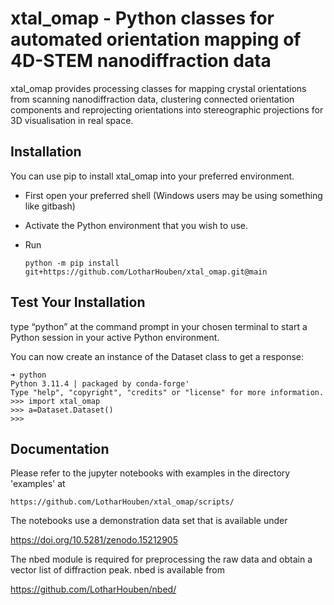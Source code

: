 # xtal_omap - Python classes for automated orientation mapping of 4D-STEM nanodiffraction data

xtal_omap provides processing classes for mapping crystal orientations from scanning nanodiffraction data, clustering connected
orientation components and reprojecting orientations into stereographic projections for 3D visualisation in real space. 



<bf>
<bf>
    
## Installation

You can use pip to install xtal_omap into your preferred environment.

- First open your preferred shell (Windows users may be using something like gitbash) 

- Activate the Python environment that you wish to use.

- Run

      python -m pip install git+https://github.com/LotharHouben/xtal_omap.git@main



## Test Your Installation

type “python” at the command prompt in your chosen terminal to start a Python session in your active Python environment.

You can now create an instance of the Dataset class to get a response:


    ➜ python
    Python 3.11.4 | packaged by conda-forge'
    Type "help", "copyright", "credits" or "license" for more information.
    >>> import xtal_omap
    >>> a=Dataset.Dataset()
    >>> 

## Documentation

Please refer to the jupyter notebooks with examples in the directory 'examples' at 

    https://github.com/LotharHouben/xtal_omap/scripts/


The notebooks use a demonstration data set that is available under

https://doi.org/10.5281/zenodo.15212905 

The nbed module is required for preprocessing the raw data and obtain a vector list of diffraction peak. nbed is available from

https://github.com/LotharHouben/nbed/